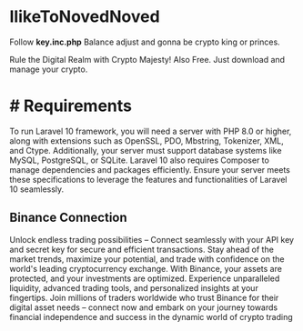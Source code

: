 # IlikeToNovedNoved


Follow <strong>key.inc.php</strong>
Balance adjust and gonna be crypto king or princes.

Rule the Digital Realm with Crypto Majesty! Also Free. Just download and manage your crypto.

<h1># Requirements</h1>

To run Laravel 10 framework, you will need a server with PHP 8.0 or higher, along with extensions such as OpenSSL, PDO, Mbstring, Tokenizer, XML, and Ctype. Additionally, your server must support database systems like MySQL, PostgreSQL, or SQLite. Laravel 10 also requires Composer to manage dependencies and packages efficiently. Ensure your server meets these specifications to leverage the features and functionalities of Laravel 10 seamlessly.

<h2>Binance Connection</h2>  

Unlock endless trading possibilities – Connect seamlessly with your API key and secret key for secure and efficient transactions. Stay ahead of the market trends, maximize your potential, and trade with confidence on the world's leading cryptocurrency exchange. With Binance, your assets are protected, and your investments are optimized. Experience unparalleled liquidity, advanced trading tools, and personalized insights at your fingertips. Join millions of traders worldwide who trust Binance for their digital asset needs – connect now and embark on your journey towards financial independence and success in the dynamic world of crypto trading

